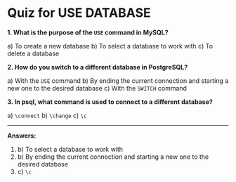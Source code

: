 # Quiz for USE DATABASE

**1. What is the purpose of the `USE` command in MySQL?**

a) To create a new database
b) To select a database to work with
c) To delete a database

**2. How do you switch to a different database in PostgreSQL?**

a) With the `USE` command
b) By ending the current connection and starting a new one to the desired database
c) With the `SWITCH` command

**3. In psql, what command is used to connect to a different database?**

a) `\connect`
b) `\change`
c) `\c`

---

**Answers:**

1.  b) To select a database to work with
2.  b) By ending the current connection and starting a new one to the desired database
3.  c) `\c`
